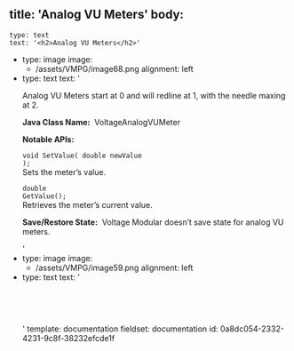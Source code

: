title: 'Analog VU Meters'
body:
  -
    type: text
    text: '<h2>Analog VU Meters</h2>'
  -
    type: image
    image:
      - /assets/VMPG/image68.png
    alignment: left
  -
    type: text
    text: '<p>Analog VU Meters start at 0 and will redline at 1, with the needle maxing at 2.</p><p><strong>Java Class Name:</strong> &nbsp;VoltageAnalogVUMeter</p><p><strong>Notable APIs:</strong></p><p><code>void SetValue( double newValue );</code><br>Sets the meter’s value.</p><p><code>double GetValue();</code><br>Retrieves the meter’s current value.</p><p><strong>Save/Restore State:</strong> &nbsp;Voltage Modular doesn’t save state for analog VU meters. </p>'
  -
    type: image
    image:
      - /assets/VMPG/image59.png
    alignment: left
  -
    type: text
    text: '<p><br></p><p><br></p>'
template: documentation
fieldset: documentation
id: 0a8dc054-2332-4231-9c8f-38232efcde1f
